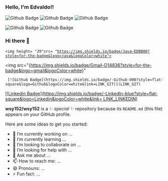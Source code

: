 

### Hello, I'm Edvaldo!! 

![Github Badge](https://img.shields.io/badge/GitHub-100000?style=for-the-badge&logo=github&logoColor=white)
![Github Badge](https://img.shields.io/badge/LinkedIn-0077B5?style=for-the-badge&logo=linkedin&logoColor=white)
![Github Badge](https://img.shields.io/badge/JavaScript-323330?style=for-the-badge&logo=javascript&logoColor=F7DF1E)

![Github Badge](https://github-readme-stats.vercel.app/api/top-langs/?username=wsy152)
![Github Badge](https://github-readme-stats.vercel.app/api?username=wsy152)




### Hi there 👋

<code><img height= "20"src= "https://img.shields.io/badge/Java-ED8B00?style=for-the-badge&logo=java&logoColor=white"></code>


<img src="{https://img.shields.io/badge/Gmail-D14836?style=for-the-badge&logo=gmail&logoColor=white}"
     
     [![Github Badge](https://img.shields.io/badge/-Github-000?style=flat-square&logo=Github&logoColor=white&link=LINK_GIT)](LINK_GIT)

[![Linkedin Badge](https://img.shields.io/badge/-LinkedIn-blue?style=flat-square&logo=Linkedin&logoColor=white&link= LINK_LINKEDIN)]( LINK_LINKEDIN)





**wsy152/wsy152** is a ✨ _special_ ✨ repository because its `README.md` (this file) appears on your GitHub profile.

Here are some ideas to get you started:

- 🔭 I’m currently working on ...
- 🌱 I’m currently learning ...
- 👯 I’m looking to collaborate on ...
- 🤔 I’m looking for help with ...
- 💬 Ask me about ...
- 📫 How to reach me: ...
- 😄 Pronouns: ...
- ⚡ Fun fact: ...

